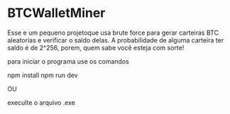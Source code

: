 ﻿# BTCWalletMiner

Esse e um pequeno projetoque usa brute force para gerar carteiras BTC aleatorias e verificar o saldo delas. A probabilidade de alguma carteira ter saldo é de 2^256, porem, quem sabe você esteja com sorte!

para iniciar o programa use os comandos

npm install
npm run dev

OU

execulte o arquivo .exe
